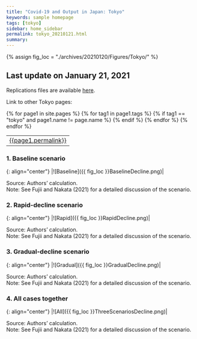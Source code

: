 ```yaml
---
title: "Covid-19 and Output in Japan: Tokyo"
keywords: sample homepage
tags: [tokyo]
sidebar: home_sidebar
permalink: tokyo_20210121.html
summary:
---
```


{% assign fig_loc = "./archives/20210120/Figures/Tokyo/" %}

## Last update on January 21, 2021

Replications files are available [here](https://github.com/Covid19OutputJapan/Covid19OutputJapan.github.io/tree/main/_archives/).

Link to other Tokyo pages:
<table>
<tr>
{% for page1 in site.pages %}
{% for tag1 in page1.tags %}
{% if tag1 == "tokyo" and page1.name != page.name %}
<td><a href="{{page1.url | remove: "/" }}">{{page1.permalink}}</a></td>
{% endif %}
{% endfor %}
{% endfor %}
</tr>
</table>

### 1. Baseline scenario

{: align="center"}
|![Baseline]({{ fig_loc }}BaselineDecline.png)|

Source: Authors’ calculation.<br>
Note:	See Fujii and Nakata (2021) for a detailed discussion of the scenario.

### 2. Rapid-decline scenario

{: align="center"}
|![Rapid]({{ fig_loc }}RapidDecline.png)|

Source: Authors’ calculation.<br>
Note:	See Fujii and Nakata (2021) for a detailed discussion of the scenario.

### 3. Gradual-decline scenario

{: align="center"}
|![Gradual]({{ fig_loc }}GradualDecline.png)|

Source: Authors’ calculation.<br>
Note:	See Fujii and Nakata (2021) for a detailed discussion of the scenario.

### 4. All cases together

{: align="center"}
|![All]({{ fig_loc }}ThreeScenariosDecline.png)|

Source: Authors’ calculation.<br>
Note:	See Fujii and Nakata (2021) for a detailed discussion of the scenario.
